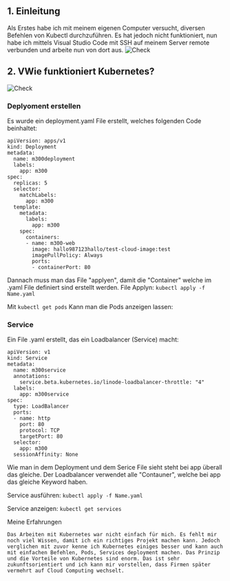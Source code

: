 ## 1. Einleitung

Als Erstes habe ich mit meinem eigenen Computer versucht, diversen Befehlen von Kubectl durchzuführen. Es hat jedoch nicht funktioniert, nun habe ich mittels Visual Studio Code mit SSH auf meinem Server remote verbunden und arbeite nun von dort aus.
<img src="/Bilder/Bild7.jpg" alt="Check"/>

## 2. VWie funktioniert Kubernetes? 
<img src="/Bilder/Bild8.jpg" alt="Check"/>

### Deplyoment erstellen
Es wurde ein deployment.yaml File erstellt, welches folgenden Code beinhaltet:
```
apiVersion: apps/v1
kind: Deployment
metadata:
  name: m300deployment
  labels:
    app: m300
spec:
  replicas: 5
  selector:
    matchLabels:
      app: m300
  template:
    metadata:
      labels:
        app: m300
    spec:
      containers:
      - name: m300-web
        image: hallo987123hallo/test-cloud-image:test
        imagePullPolicy: Always
        ports:
        - containerPort: 80
```
Dannach muss man das File "applyen", damit die "Container" welche im .yaml File definiert sind erstellt werden.
File Applyn:
`kubectl apply -f Name.yaml`

Mit `kubectl get pods` Kann man die Pods anzeigen lassen:


### Service 
Ein File .yaml erstellt, das ein Loadbalancer (Service) macht:
```
apiVersion: v1
kind: Service
metadata:
  name: m300service
  annotations:
    service.beta.kubernetes.io/linode-loadbalancer-throttle: "4"
  labels:
    app: m300service
spec:
  type: LoadBalancer
  ports:
  - name: http
    port: 80
    protocol: TCP
    targetPort: 80
  selector:
    app: m300
  sessionAffinity: None
```
Wie man in dem Deployment und dem Serice File sieht steht bei app überall das gleiche. Der Loadbalancer verwendet alle "Contauner", welche bei app das gleiche Keyword haben.

Service ausführen:
`kubectl apply -f Name.yaml`

Service anzeigen:
`kubectl get services`



Meine Erfahrungen
```
Das Arbeiten mit Kubernetes war nicht einfach für mich. Es fehlt mir noch viel Wissen, damit ich ein richtiges Projekt machen kann. Jedoch verglichen mit zuvor kenne ich Kubernetes einiges besser und kann auch mit einfachen Befehlen, Pods, Services deployment machen. Das Prinzip und die Vorteile von Kubernetes sind enorm. Das ist sehr zukunftsorientiert und ich kann mir vorstellen, dass Firmen später vermehrt auf Cloud Computing wechselt.

```